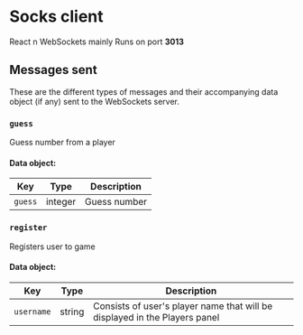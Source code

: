 # Socks client

React n WebSockets mainly
Runs on port **3013**

## Messages sent

These are the different types of messages and their accompanying data object (if any) sent to the WebSockets server.

### `guess`

Guess number from a player

#### **Data object:**

| Key | Type | Description|
|---|---|---|
| `guess` | integer | Guess number |

### `register`

Registers user to game

#### **Data object:**

| Key | Type | Description|
|---|---|---|
| `username` | string | Consists of user's player name that will be displayed in the Players panel |
